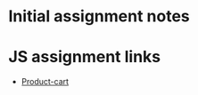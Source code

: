 # Initial assignment notes

# JS assignment links

- [Product-cart](https://saksaikot.github.io/bohubrihi-assignments/1.js/1.product%20cart/)
